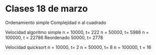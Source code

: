 # Clases 18 de marzo

Ordenamiento simple
Complejidad n al cuadrado

Velocidad algoritmo simple
n = 10000, t= 222
n = 50000, t= 5986
n = 100000, t = 22786
Reordenado 50000, t= 2778

Velocidad quicksort
n = 10000, t= 2
n = 50000, t= 8
n = 100000, t = 16
